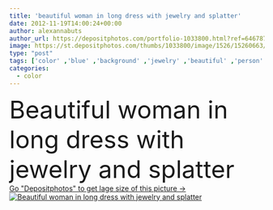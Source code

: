 ```yaml
---
title: 'beautiful woman in long dress with jewelry and splatter'
date: 2012-11-19T14:00:24+00:00
author: alexannabuts
author_url: https://depositphotos.com/portfolio-1033800.html?ref=64678756
image: https://st.depositphotos.com/thumbs/1033800/image/1526/15260663/api_thumb_450.jpg?forcejpeg=true
type: "post"
tags: ['color' ,'blue' ,'background' ,'jewelry' ,'beautiful' ,'person' ,'studio' ,'elegance' ,'gold' ,'love' ,'girl' ,'young' ,'beauty' ,'model' ,'fresh' ,'bead' ,'abstract' ,'portrait' ,'hair' ,'flower' ,'golden' ,'hands' ,'fashion' ,'paint' ,'splash' ,'skin' ,'pretty' ,'figure' ,'elegant' ,'glamour' ,'woman' ,'with' ,'body' ,'mood' ,'long' ,'in' ,'fabric' ,'sexy' ,'vogue' ,'dress' ,'glamor' ,'attractive' ,'splatter' ,'sensual' ,'posing' ,'slim' ,'the' ,'and' ,'body paint' ,'gold jewelry' ]
categories: 
  - color
---
```

<div aling="center">
            <font size="60"> Beautiful woman in long dress with jewelry and splatter</font>   
</div>
<div>
    <a href='https://st.depositphotos.com/thumbs/1033800/image/1526/15260663/api_thumb_450.jpg?forcejpeg=true?ref=64678756' target=_blank > Go "Depositphotos" to get lage size of this picture ->
        <img href='https://st.depositphotos.com/thumbs/1033800/image/1526/15260663/api_thumb_450.jpg?forcejpeg=true?ref=64678756' src='https://st.depositphotos.com/1033800/1526/i/950/depositphotos_15260663-stock-photo-beautiful-woman-in-long-dress.jpg?forcejpeg=true' alt='Beautiful woman in long dress with jewelry and splatter' >
    </a>
</div>
